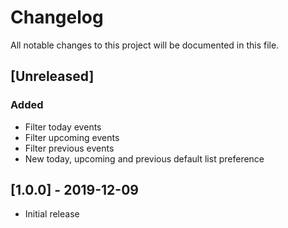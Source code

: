 # Changelog
All notable changes to this project will be documented in this file.

## [Unreleased]

### Added

- Filter today events
- Filter upcoming events
- Filter previous events
- New today, upcoming and previous default list preference 

## [1.0.0] - 2019-12-09

- Initial release
